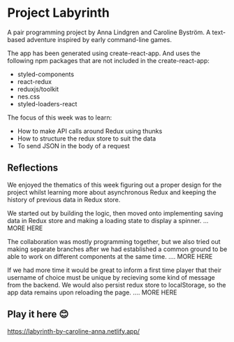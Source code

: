 # Project Labyrinth
A pair programming project by Anna Lindgren and Caroline Byström. A text-based adventure inspired by early command-line games.

The app has been generated using create-react-app. And uses the following npm packages that are not included in the create-react-app: 
- styled-components 
- react-redux 
- reduxjs/toolkit
- nes.css
- styled-loaders-react

The focus of this week was to learn:
- How to make API calls around Redux using thunks
- How to structure the redux store to suit the data
- To send JSON in the body of a request
## Reflections
We enjoyed the thematics of this week figuring out a proper design for the project whilst learning more about asynchronous Redux and keeping the history of previous data in Redux store. 

We started out by building the logic, then moved onto implementing saving data in Redux store and making a loading state to display a spinner.
... MORE HERE

The collaboration was mostly programming together, but we also tried out making separate branches after we had established a common ground to be able to work on different components at the same time. 
.... MORE HERE

If we had more time it would be great to inform a first time player that their username of choice must be unique by recieving some kind of message from the backend. We would also persist redux store to localStorage, so the app data remains upon reloading the page. 
.... MORE HERE
## Play it here 😊
https://labyrinth-by-caroline-anna.netlify.app/
